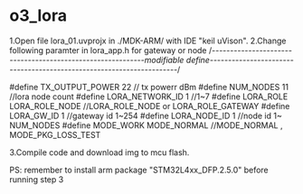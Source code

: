 # o3_lora
1.Open file lora_01.uvprojx in ./MDK-ARM/ with IDE "keil uVison".
2.Change following paramter in lora_app.h for gateway or node 
/*-----------------------------------------------------------modifiable  define---------------------------------------------------------------------*/

#define TX_OUTPUT_POWER                               22                        // tx powerr dBm
#define NUM_NODES                                    	11    										//lora node count
#define LORA_NETWORK_ID																1   											//1~7
#define LORA_ROLE																		 	LORA_ROLE_NODE						//LORA_ROLE_NODE or  LORA_ROLE_GATEWAY
#define LORA_GW_ID																		1                       	//gateway id 1~254
#define LORA_NODE_ID												          1                       	//node id 1~ NUM_NODES
#define MODE_WORK																			MODE_NORMAL    		        //MODE_NORMAL , MODE_PKG_LOSS_TEST

3.Compile code and download img to mcu flash.

PS: remember to install arm package "STM32L4xx_DFP.2.5.0" before running step 3
